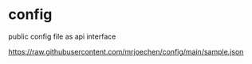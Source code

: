 # config
public config file as api interface

https://raw.githubusercontent.com/mrjoechen/config/main/sample.json
